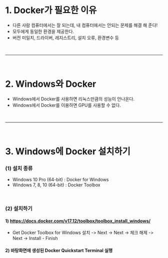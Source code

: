 # 1. Docker가 필요한 이유
 - 다른 사람 컴퓨터에서는 잘 되는데, 내 컴퓨터에서는 안되는 문제를 해결 해 준다!
 - 모두에게 동일한 환경을 제공한다.
 - 버전 미일치, 드라이버, 레지스트리, 설치 오류, 환경변수 등

<br>
<hr>
<br>


# 2. Windows와 Docker
 - Windows에서 Docker를 사용하면 리눅스만큼의 성능이 안나온다.
 - Windows에서 Docker를 이용하면 GPU를 사용할 수 없다.


<br>
<hr>
<br>


# 3. Windows에 Docker 설치하기
### (1) 설치 종류
  - Windows 10 Pro (64-bit) : Docker for Windows
  - Windows 7, 8, 10 (64-bit) : Docker Toolbox

<br>

### (2) 설치하기
####  1) https://docs.docker.com/v17.12/toolbox/toolbox_install_windows/
   - Get Docker Toolbox for Windows 설치 -> Next -> Next -> 체크 해제 -> Next -> Install - Finish

####  2) 바탕화면에 생성된 Docker Quickstart Terminal 실행
